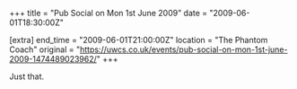 +++
title = "Pub Social on Mon 1st June 2009"
date = "2009-06-01T18:30:00Z"

[extra]
end_time = "2009-06-01T21:00:00Z"
location = "The Phantom Coach"
original = "https://uwcs.co.uk/events/pub-social-on-mon-1st-june-2009-1474489023962/"
+++

Just that.

